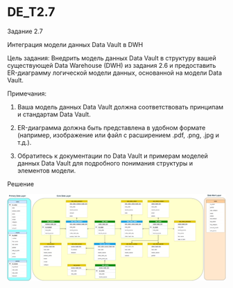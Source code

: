 ﻿# DE_T2.7
Задание 2.7

Интеграция модели данных Data Vault в DWH

Цель задания: Внедрить модель данных Data Vault в структуру вашей существующей Data Warehouse (DWH) из задания 2.6 и предоставить ER-диаграмму логической модели данных, основанной на модели Data Vault.

Примечания:

1. Ваша модель данных Data Vault должна соответствовать принципам и стандартам Data Vault.

2. ER-диаграмма должна быть представлена в удобном формате (например, изображение или файл с расширением .pdf, .png, .jpg и т.д.).

3. Обратитесь к документации по Data Vault и примерам моделей данных Data Vault для подробного понимания структуры и элементов модели.

Решение

![Image alt](https://github.com/MOMIV/DE_T2.7/raw/main/T2.7.png)
